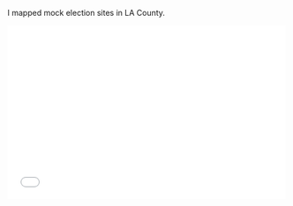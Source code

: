 I mapped mock election sites in LA County. 


<iframe width="100%" height="315" src="qgis2web/index.html" frameborder="0" allowfullscreen=""></iframe>
